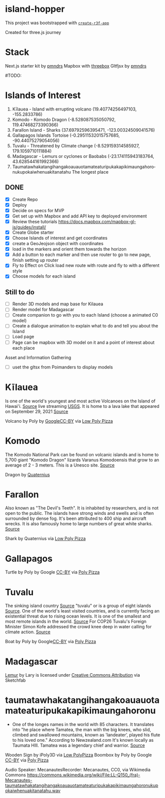 # island-hopper

This project was bootstrapped with [`create-r3f-app`](https://github.com/utsuboco/create-r3f-app)

Created for three.js journey

# Stack

Next.js starter kit by [pmndrs](https://github.com/pmndrs/react-three-next)
Mapbox with [threebox](https://docs.mapbox.com/mapbox-gl-js/example/add-3d-model-threebox/)
Gltfjsx by [pmndrs](https://gltf.pmnd.rs/)

#TODO:

# Islands of Interest

1. Kīlauea - Island with errupting volcano (19.40774256497103, -155.2833786)
2. Komodo - Komodo Dragon (-8.528087535050792, 119.47468273390366)
3. Farallon Island - Sharks (37.69792596395471, -123.00324509041576)
4. Gallapagos Islands Tortoise (-0.29511532015757685, -90.44075279054056)
5. Tuvalu - Threatened by Climate change (-8.529159314585927, 179.1059710111884)
6. Madagascar - Lemurs or cyclones or Baobabs (-23.174115943183764, 43.628544161992366)
7. Taumata­whakatangihanga­koauau­o­tamatea­turi­pukaka­piki­maunga­horo­nuku­pokai­whenua­ki­tana­tahu
   The longest place

## DONE

- [x] Create Repo
- [x] Deploy
- [x] Decide on specs for MVP
- [x] Get set up with Mapbox and add API key to deployed environment
- [x] Review these tutorials https://docs.mapbox.com/mapbox-gl-js/guides/install/
- [x] Create Globe starter
- [x] Choose Islands of interest and get coordinates
- [x] create a GeoJeojson object with coordinates
- [x] load in the markers and orient them towards the horizon
- [x] Add a button to each marker and then use router to go to new page, finish setting up router
- [x] Fly to Effect on Click load new route with route and fly to with a different style
- [x] Choose models for each island

## Still to do

- [ ] Render 3D models and map base for Kilauea
- [ ] Render model for Madagascar
- [ ] Create companion to go with you to each Island (choose a animated C0 model)
- [ ] Create a dialogue animation to explain what to do and tell you about the Island
- [ ] Load page
- [ ] Page can be mapbox with 3D model on it and a point of interest about each place

Asset and Information Gathering

- [ ] uset the gltsx from Poimanders to display models

# Kīlauea

Is one of the world's youngest and most active Volcanoes on the Island of Hawai'i. [Source](https://www.usgs.gov/volcanoes/kilauea) live streaming [USGS](https://www.youtube.com/usgs/live). It is home to a lava lake that appeared on September 29, 2021 [Source](https://www.nps.gov/havo/learn/nature/kilauea.htm)

Volcano by Poly by [Google](https://poly.pizza/u/Poly%20by%20Google)[CC-BY](https://creativecommons.org/licenses/by/3.0/) via [Low Poly Pizza](https://poly.pizza/m/dwSigTeSMCo)

# Komodo

The Komodo National Park can be found on volcanic islands and is home to 5,700 giant "Komodo Dragon" lizards Varanus Komodoensis that grow to an average of 2 - 3 meters. This is a Unesco site.
[Source](https://whc.unesco.org/en/list/609/)

Dragon by [Quaternius](https://poly.pizza/m/VBvzjFIYws)

# Farallon

Also known as "The Devil's Teeth". It is inhabited by researchers, and is not open to the public. The islands have strong winds and swells and is often surrounded by dense fog. It's been attributed to 400 ship and aircraft wrecks. It is also famously home to large numbers of great white sharks. [Source](https://www.oceanicsociety.org/learn/farallon-islands-the-ultimate-guide/#:~:text=The%20Farallon%20Islands%20can%20only,readily%20seen%20from%20a%20boat.)

Shark by Quaternius via [Low Poly Pizza](https://poly.pizza/m/YYsK3gRCBZ)

# Gallapagos

Turtle by Poly by Google [CC-BY](https://creativecommons.org/licenses/by/3.0/) via [Poly Pizza](https://poly.pizza/m/2LCcq8vhqJ3)

# Tuvalu

The sinking island country [Source](sinking-reality-how-climate-change-is-threatening-a-small-island-nation/) "tuvalu" or is a group of eight islands [Source](https://www.cia.gov/the-world-factbook/countries/tuvalu/). One of the world's least visited countries, and is currently facing an existential threat due to rising ocean levels. It is one of the smallest and most remote islands in the world. [Source](https://www.timelesstuvalu.com/) For COP26 Tuvalu's Foreign Minister Simon Kofe addressed the crowd knee deep in water calling for climate action. [Source](https://earth.org/tuvalus-sinking-reality-how-climate-change-is-threatening-a-small-island-nation/)

Boat by Poly by Google[CC-BY](https://creativecommons.org/licenses/by/3.0/) via [Poly Pizza](https://poly.pizza/m/d2QPCNGeGp3)

# Madagascar

[Lemur](https://skfb.ly/6ZonL) by Lary is licensed under [Creative Commons Attribution](http://creativecommons.org/licenses/by/4.0/) via Sketchfab

# taumatawhakatangihangakoauauotamateaturipukakapikimaungahoronu

- One of the longes names in the world with 85 characters. It translates into "he place where Tamatea, the man with the big knees, who slid, climbed and swallowed mountains, known as 'landeater’, played his flute to his loved one." According to Newzealand.com It's known locally as Taumata HIll. Tamatea was a legendary chief and warrior. [Source](https://www.newzealand.com/us/feature/the-longest-place-name-in-new-zealand/)

Wooden Sign by iPoly3D via [Low PolyPizza](https://poly.pizza/m/SpRHK36gNl)
Boombox by Poly by Google [CC-BY](https://creativecommons.org/licenses/by/3.0/) via [Poly Pizza](https://poly.pizza/m/4hZk7Fg8KiP)

Audio
Speaker: MecanautesRecorder: Mecanautes, CC0, via Wikimedia Commons
https://commons.wikimedia.org/wiki/File:LL-Q150_(fra)-Mecanautes-taumatawhakatangihangakoauauotamateaturipukakapikimaungahoronukupokaiwhenuakitanatahu.wav
